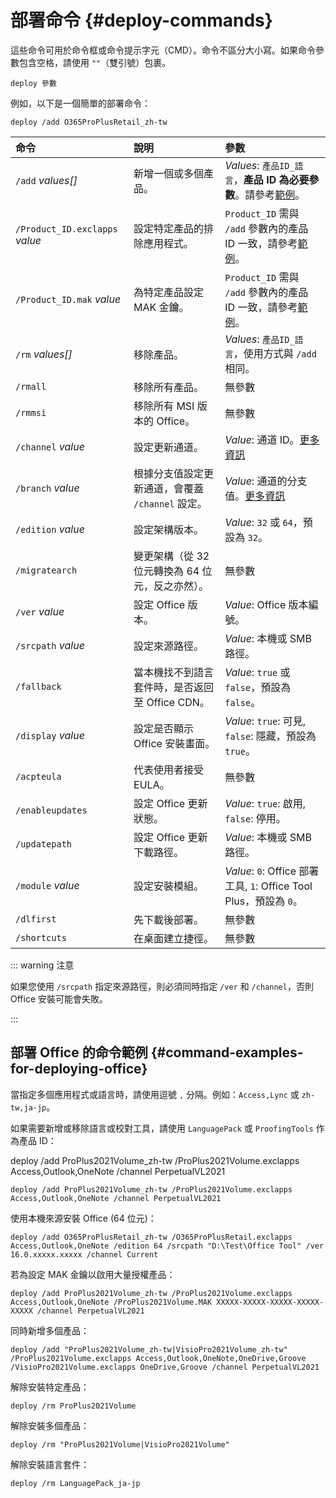# 部署命令 {#deploy-commands}

這些命令可用於命令框或命令提示字元（CMD）。命令不區分大小寫。如果命令參數包含空格，請使用 `""`（雙引號）包裹。

``` batch
deploy 參數
```

例如，以下是一個簡單的部署命令：

``` batch
deploy /add O365ProPlusRetail_zh-tw
```

| 命令 | 說明 | 參數 |
| :-- | :-- | :-- |
| `/add` *values[]* | 新增一個或多個產品。 | *Values*: `產品ID_語言`，**產品 ID 為必要參數**。請參考[範例](deploy.md#command-examples-for-deploying-office)。 |
| `/Product_ID.exclapps` *value* | 設定特定產品的排除應用程式。 | `Product_ID` 需與 `/add` 參數內的產品 ID 一致，請參考[範例](deploy.md#command-examples-for-deploying-office)。 |
| `/Product_ID.mak` *value* | 為特定產品設定 MAK 金鑰。 | `Product_ID` 需與 `/add` 參數內的產品 ID 一致，請參考[範例](deploy.md#command-examples-for-deploying-office)。 |
| `/rm` *values[]* | 移除產品。 | *Values*: `產品ID_語言`，使用方式與 `/add` 相同。 |
| `/rmall` | 移除所有產品。 | 無參數 |
| `/rmmsi` | 移除所有 MSI 版本的 Office。 | 無參數 |
| `/channel` *value* | 設定更新通道。 | *Value*: 通道 ID。[更多資訊](/zh-tw/usage/deploy/settings/basic.md#update-channel) |
| `/branch` *value* | 根據分支值設定更新通道，會覆蓋 `/channel` 設定。 | *Value*: 通道的分支值。[更多資訊](/zh-tw/usage/toolbox/general.md#query-office-version) |
| `/edition` *value* | 設定架構版本。 | *Value*: `32` 或 `64`，預設為 `32`。 |
| `/migratearch` | 變更架構（從 32 位元轉換為 64 位元，反之亦然）。 | 無參數 |
| `/ver` *value* | 設定 Office 版本。 | *Value*: Office 版本編號。 |
| `/srcpath` *value* | 設定來源路徑。 | *Value*: 本機或 SMB 路徑。 |
| `/fallback` | 當本機找不到語言套件時，是否返回至 Office CDN。 | *Value*: `true` 或 `false`，預設為 `false`。 |
| `/display` *value* | 設定是否顯示 Office 安裝畫面。 | *Value*: `true`: 可見, `false`: 隱藏，預設為 `true`。 |
| `/acpteula` | 代表使用者接受 EULA。 | 無參數 |
| `/enableupdates` | 設定 Office 更新狀態。 | *Value*: `true`: 啟用, `false`: 停用。 |
| `/updatepath` | 設定 Office 更新下載路徑。 | *Value*: 本機或 SMB 路徑。 |
| `/module` *value* | 設定安裝模組。 | *Value*: `0`: Office 部署工具, `1`: Office Tool Plus，預設為 `0`。 |
| `/dlfirst` | 先下載後部署。 | 無參數 |
| `/shortcuts` | 在桌面建立捷徑。 | 無參數 |

::: warning 注意

如果您使用 `/srcpath` 指定來源路徑，則必須同時指定 `/ver` 和 `/channel`，否則 Office 安裝可能會失敗。

:::

## 部署 Office 的命令範例 {#command-examples-for-deploying-office}

當指定多個應用程式或語言時，請使用逗號 `,` 分隔。例如：`Access,Lync` 或 `zh-tw,ja-jp`。

如果需要新增或移除語言或校對工具，請使用 `LanguagePack` 或 `ProofingTools` 作為產品 ID：

deploy /add ProPlus2021Volume_zh-tw /ProPlus2021Volume.exclapps Access,Outlook,OneNote /channel PerpetualVL2021

``` batch
deploy /add ProPlus2021Volume_zh-tw /ProPlus2021Volume.exclapps Access,Outlook,OneNote /channel PerpetualVL2021
```

使用本機來源安裝 Office (64 位元)：

``` batch
deploy /add O365ProPlusRetail_zh-tw /O365ProPlusRetail.exclapps Access,Outlook,OneNote /edition 64 /srcpath "D:\Test\Office Tool" /ver 16.0.xxxxx.xxxxx /channel Current
```

若為設定 MAK 金鑰以啟用大量授權產品：

``` batch
deploy /add ProPlus2021Volume_zh-tw /ProPlus2021Volume.exclapps Access,Outlook,OneNote /ProPlus2021Volume.MAK XXXXX-XXXXX-XXXXX-XXXXX-XXXXX /channel PerpetualVL2021
```

同時新增多個產品：

``` batch
deploy /add "ProPlus2021Volume_zh-tw|VisioPro2021Volume_zh-tw" /ProPlus2021Volume.exclapps Access,Outlook,OneNote,OneDrive,Groove /VisioPro2021Volume.exclapps OneDrive,Groove /channel PerpetualVL2021
```

解除安裝特定產品：

``` batch
deploy /rm ProPlus2021Volume
```

解除安裝多個產品：

``` batch
deploy /rm "ProPlus2021Volume|VisioPro2021Volume"
```

解除安裝語言套件：

``` batch
deploy /rm LanguagePack_ja-jp
```
